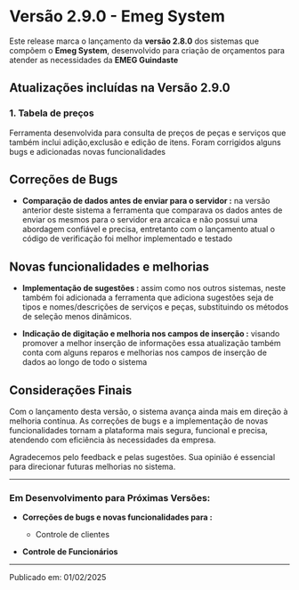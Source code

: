 # Versão 2.9.0 - Emeg System

Este release marca o lançamento da **versão 2.8.0** dos sistemas que compõem o **Emeg System**, desenvolvido para criação de orçamentos para atender as necessidades da **EMEG Guindaste**

## Atualizações incluídas na Versão 2.9.0

### 1. **Tabela de preços**
Ferramenta desenvolvida para consulta de preços de peças e serviços que também inclui adição,exclusão e edição de itens. Foram corrigidos alguns bugs e adicionadas novas funcionalidades

## Correções de Bugs

- **Comparação de dados antes de enviar para o servidor :** na versão anterior deste sistema a ferramenta que comparava os dados antes de enviar os mesmos para o servidor era arcaica e não possui uma abordagem confiável e precisa, entretanto com o lançamento atual o código de verificação foi melhor implementado e testado

## Novas funcionalidades e melhorias

- **Implementação de sugestões :** assim como nos outros sistemas, neste também foi adicionada a ferramenta que adiciona sugestões seja de tipos e nomes/descrições de serviços e peças, substituindo os métodos de seleção menos dinâmicos.

- **Indicação de digitação e melhoria nos campos de inserção :** visando promover a melhor inserção de informações essa atualização também conta com alguns reparos e melhorias nos campos de inserção de dados ao longo de todo o sistema

## Considerações Finais

Com o lançamento desta versão, o sistema avança ainda mais em direção à melhoria contínua. As correções de bugs e a implementação de novas funcionalidades tornam a plataforma mais segura, funcional e precisa, atendendo com eficiência às necessidades da empresa.

Agradecemos pelo feedback e pelas sugestões. Sua opinião é essencial para direcionar futuras melhorias no sistema.

---

### Em Desenvolvimento para Próximas Versões:
- **Correções de bugs e novas funcionalidades para :**
    - Controle de clientes

- **Controle de Funcionários**

---

Publicado em: 01/02/2025
